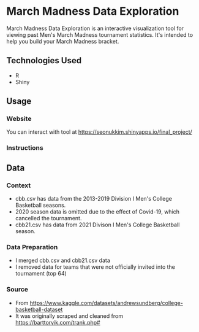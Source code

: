 # March Madness Data Exploration
March Madness Data Exploration is an interactive visualization tool for viewing past Men's March Madness tournament statistics. It's intended to help you build your March Madness bracket.

## Technologies Used
- R
- Shiny

## Usage

### Website
You can interact with tool at https://seonukkim.shinyapps.io/final_project/

### Instructions

## Data

### Context
- cbb.csv has data from the 2013-2019 Division I Men's College Basketball seasons.
- 2020 season data is omitted due to the effect of Covid-19, which cancelled the tournament.
- cbb21.csv has data from 2021 Divison I Men's College Basketball season.

### Data Preparation
- I merged cbb.csv and cbb21.csv data
- I removed data for teams that were not officially invited into the tournament (top 64)

### Source
- From https://www.kaggle.com/datasets/andrewsundberg/college-basketball-dataset
- It was originally scraped and cleaned from https://barttorvik.com/trank.php#
